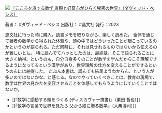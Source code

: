![](https://gyazo.com/5b830e26b9677ee8233bdb69e6bd024d.jpg)
[『こころを旅する数学 直観と好奇心がひらく秘密の世界』（ダヴィッド・べシス）](https://amzn.to/46rl8UZ)

著者： #ダヴィッド・べシス 
出版社： #晶文社 
発行：2023

恵文社に行った時に購入。読書メモを取りながら、楽しく読めた。
全体を通じて著者の数学から得られた体験や、頭の中ではどういったことが起こっているのかというのが語られる。ただ同時に、それは見せれるものではないから伝えるのが難しいとも。
特に読んでてハッとしたのは、最終章。そこで語られることに大きく納得。というのも、自分自身多くのことが数学を学んだからこそ理解できるようになってるという漢学があり、世界理解の仕方を変えることができるというのんには納得した。
たぶん本書は、読んでも結局ようわからん、という人が多いのではないかな、と感じる。なのでやっていくべきことは、教育の現場で、数学は世界の見かたを変容させることを体感してもらうようにしていくことではないか。

- [[『数学に感動する頭をつくる (ディスカヴァー携書)』（栗田 哲也）]]
- [[『数学の言葉で世界を見たら 父から娘に贈る数学』（大栗博司）]]